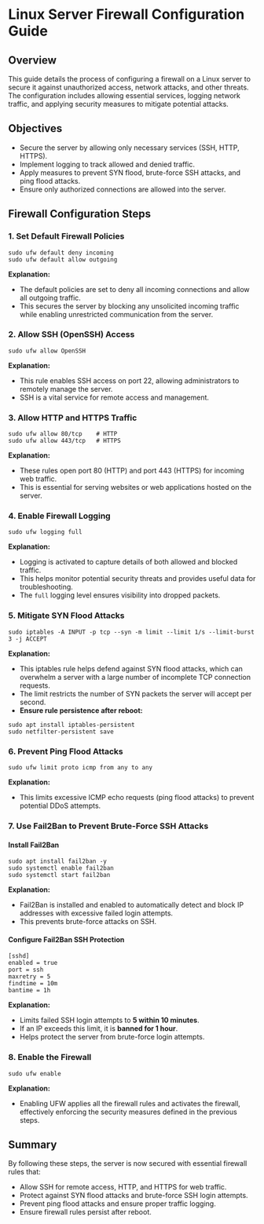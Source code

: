 # Linux Server Firewall Configuration Guide

## Overview
This guide details the process of configuring a firewall on a Linux server to secure it against unauthorized access, network attacks, and other threats. The configuration includes allowing essential services, logging network traffic, and applying security measures to mitigate potential attacks.

## Objectives
- Secure the server by allowing only necessary services (SSH, HTTP, HTTPS).
- Implement logging to track allowed and denied traffic.
- Apply measures to prevent SYN flood, brute-force SSH attacks, and ping flood attacks.
- Ensure only authorized connections are allowed into the server.

## Firewall Configuration Steps

### 1. Set Default Firewall Policies
```
sudo ufw default deny incoming
sudo ufw default allow outgoing
```
**Explanation:**
- The default policies are set to deny all incoming connections and allow all outgoing traffic.
- This secures the server by blocking any unsolicited incoming traffic while enabling unrestricted communication from the server.


### 2. Allow SSH (OpenSSH) Access
```
sudo ufw allow OpenSSH
```
**Explanation:**
- This rule enables SSH access on port 22, allowing administrators to remotely manage the server.
- SSH is a vital service for remote access and management.
### 3. Allow HTTP and HTTPS Traffic
```
sudo ufw allow 80/tcp    # HTTP
sudo ufw allow 443/tcp   # HTTPS
```
**Explanation:**
- These rules open port 80 (HTTP) and port 443 (HTTPS) for incoming web traffic.
- This is essential for serving websites or web applications hosted on the server.

### 4. Enable Firewall Logging
```
sudo ufw logging full
```
**Explanation:**
- Logging is activated to capture details of both allowed and blocked traffic.
- This helps monitor potential security threats and provides useful data for troubleshooting.
- The `full` logging level ensures visibility into dropped packets.

### 5. Mitigate SYN Flood Attacks
```
sudo iptables -A INPUT -p tcp --syn -m limit --limit 1/s --limit-burst 3 -j ACCEPT
```
**Explanation:**
- This iptables rule helps defend against SYN flood attacks, which can overwhelm a server with a large number of incomplete TCP connection requests.
- The limit restricts the number of SYN packets the server will accept per second.
- **Ensure rule persistence after reboot:**
```
sudo apt install iptables-persistent
sudo netfilter-persistent save
```

### 6. Prevent Ping Flood Attacks
```
sudo ufw limit proto icmp from any to any
```
**Explanation:**
- This limits excessive ICMP echo requests (ping flood attacks) to prevent potential DDoS attempts.


### 7. Use Fail2Ban to Prevent Brute-Force SSH Attacks
#### Install Fail2Ban
```
sudo apt install fail2ban -y
sudo systemctl enable fail2ban
sudo systemctl start fail2ban
```
**Explanation:**
- Fail2Ban is installed and enabled to automatically detect and block IP addresses with excessive failed login attempts.
- This prevents brute-force attacks on SSH.

#### Configure Fail2Ban SSH Protection
```
[sshd]
enabled = true
port = ssh
maxretry = 5
findtime = 10m
bantime = 1h
```
**Explanation:**
- Limits failed SSH login attempts to **5 within 10 minutes**.
- If an IP exceeds this limit, it is **banned for 1 hour**.
- Helps protect the server from brute-force login attempts.
### 8. Enable the Firewall
```
sudo ufw enable
```
**Explanation:**
- Enabling UFW applies all the firewall rules and activates the firewall, effectively enforcing the security measures defined in the previous steps.

## Summary
By following these steps, the server is now secured with essential firewall rules that:
- Allow SSH for remote access, HTTP, and HTTPS for web traffic.
- Protect against SYN flood attacks and brute-force SSH login attempts.
- Prevent ping flood attacks and ensure proper traffic logging.
- Ensure firewall rules persist after reboot.




































































